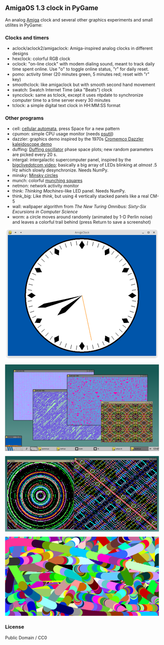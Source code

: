 ## AmigaOS 1.3 clock in PyGame

An analog [Amiga](https://en.wikipedia.org/wiki/Amiga) clock and several other graphics experiments and small utilites in PyGame:

### Clocks and timers

* aclock/aclock2/amigaclock: Amiga-inspired analog clocks in different designs
* hexclock: colorful RGB clock
* oclock: "on-line clock" with modem dialing sound, meant to track daily time spent online. Use "o" to toggle online status, "r" for daily reset.
* pomo: activity timer (20 minutes green, 5 minutes red; reset with "r" key)
* smoothclock: like amigaclock but with smooth second hand movement
* swatch: Swatch Internet Time (aka "Beats") clock
* syncclock: same as tclock, except it uses ntpdate to synchronize computer time to a time server every 30 minutes
* tclock: a simple digital text clock in HH:MM:SS format

### Other programs

* cell: [cellular automata](https://en.wikipedia.org/wiki/Elementary_cellular_automaton), press Space for a new pattern
* cpumon: simple CPU usage monitor (needs [psutil](https://github.com/giampaolo/psutil))
* dazzler: graphics demo inspired by the 1970s [Cromemco Dazzler kaleidoscope demo](https://www.youtube.com/watch?v=2tDbn1N8EWI)
* duffing: [Duffing oscillator](https://en.wikipedia.org/wiki/Duffing_equation) phase space plots; new random parameters are picked every 20 s.
* intergal: intergalactic supercomputer panel, inspired by the [bigclivedotcom video](https://www.youtube.com/watch?v=7f8jgvvJe-Q); basically a big array of LEDs blinking at _almost_ .5 Hz which slowly desynchronize. Needs NumPy.
* minsky: [Minsky circles](https://www.hakmem.org/#item149)
* munch: colorful [munching squares](https://www.hakmem.org/#item146)
* netmon: network activity monitor
* think: _Thinking Machines_-like LED panel. Needs NumPy.
* think_big: Like _think_, but using 4 vertically stacked panels like a real CM-5
* wall: wallpaper algorithm from *The New Turing Omnibus: Sixty-Six Excursions in Computer Science*
* worm: a circle moves around randomly (animated by 1-D Perlin noise) and leaves a colorful trail behind (press Return to save a screenshot)

![screenshot1](amigaclock.png "AmigaClock screenshot")

![screenshot2](screenshot.png "Cell, Dazzler, cpumon screenshot")

![screenshot3](screenshot2.png "Circles and Munch screenshot")

![screenshot4](worm.png "Worm screenshot")

### License

Public Domain / CC0

